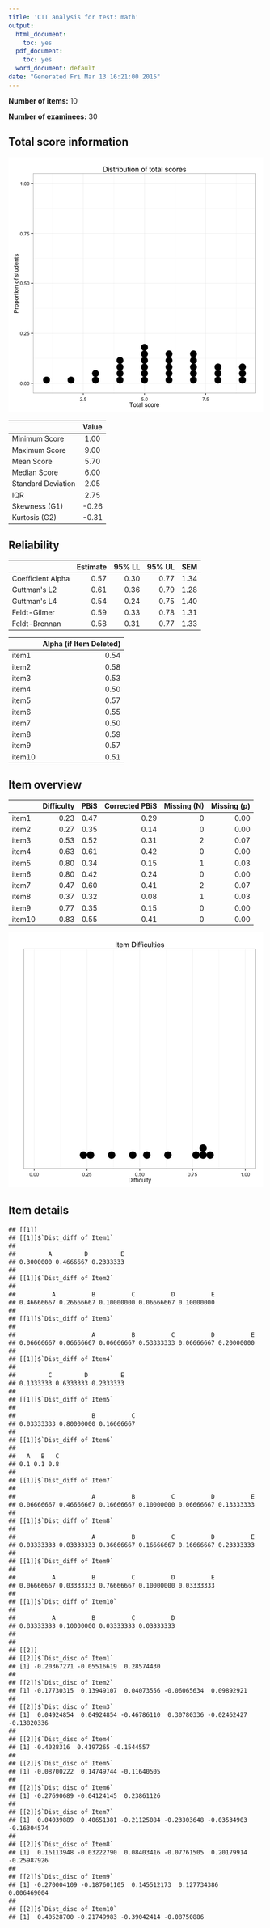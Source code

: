 ```yaml
---
title: 'CTT analysis for test: math'
output:
  html_document:
    toc: yes
  pdf_document:
    toc: yes
  word_document: default
date: "Generated Fri Mar 13 16:21:00 2015"
---
```




**Number of items:** 10

**Number of examinees:** 30


## Total score information

![plot of chunk totalscores](figure/totalscores-1.png) 

|                   | Value |
|:------------------|:-----:|
|Minimum Score      | 1.00  |
|Maximum Score      | 9.00  |
|Mean Score         | 5.70  |
|Median Score       | 6.00  |
|Standard Deviation | 2.05  |
|IQR                | 2.75  |
|Skewness (G1)      | -0.26 |
|Kurtosis (G2)      | -0.31 |


## Reliability


|                  | Estimate| 95% LL| 95% UL|  SEM|
|:-----------------|--------:|------:|------:|----:|
|Coefficient Alpha |     0.57|   0.30|   0.77| 1.34|
|Guttman's L2      |     0.61|   0.36|   0.79| 1.28|
|Guttman's L4      |     0.54|   0.24|   0.75| 1.40|
|Feldt-Gilmer      |     0.59|   0.33|   0.78| 1.31|
|Feldt-Brennan     |     0.58|   0.31|   0.77| 1.33|



|       | Alpha (if Item Deleted)|
|:------|-----------------------:|
|item1  |                    0.54|
|item2  |                    0.58|
|item3  |                    0.53|
|item4  |                    0.50|
|item5  |                    0.57|
|item6  |                    0.55|
|item7  |                    0.50|
|item8  |                    0.59|
|item9  |                    0.57|
|item10 |                    0.51|

## Item overview


|       | Difficulty| PBiS| Corrected PBiS| Missing (N)| Missing (p)|
|:------|----------:|----:|--------------:|-----------:|-----------:|
|item1  |       0.23| 0.47|           0.29|           0|        0.00|
|item2  |       0.27| 0.35|           0.14|           0|        0.00|
|item3  |       0.53| 0.52|           0.31|           2|        0.07|
|item4  |       0.63| 0.61|           0.42|           0|        0.00|
|item5  |       0.80| 0.34|           0.15|           1|        0.03|
|item6  |       0.80| 0.42|           0.24|           0|        0.00|
|item7  |       0.47| 0.60|           0.41|           2|        0.07|
|item8  |       0.37| 0.32|           0.08|           1|        0.03|
|item9  |       0.77| 0.35|           0.15|           0|        0.00|
|item10 |       0.83| 0.55|           0.41|           0|        0.00|

![plot of chunk item_overview](figure/item_overview-1.png) 


## Item details


```
## [[1]]
## [[1]]$`Dist_diff of Item1`
## 
##         A         D         E 
## 0.3000000 0.4666667 0.2333333 
## 
## [[1]]$`Dist_diff of Item2`
## 
##          A          B          C          D          E 
## 0.46666667 0.26666667 0.10000000 0.06666667 0.10000000 
## 
## [[1]]$`Dist_diff of Item3`
## 
##                     A          B          C          D          E 
## 0.06666667 0.06666667 0.06666667 0.53333333 0.06666667 0.20000000 
## 
## [[1]]$`Dist_diff of Item4`
## 
##         C         D         E 
## 0.1333333 0.6333333 0.2333333 
## 
## [[1]]$`Dist_diff of Item5`
## 
##                     B          C 
## 0.03333333 0.80000000 0.16666667 
## 
## [[1]]$`Dist_diff of Item6`
## 
##   A   B   C 
## 0.1 0.1 0.8 
## 
## [[1]]$`Dist_diff of Item7`
## 
##                     A          B          C          D          E 
## 0.06666667 0.46666667 0.16666667 0.10000000 0.06666667 0.13333333 
## 
## [[1]]$`Dist_diff of Item8`
## 
##                     A          B          C          D          E 
## 0.03333333 0.03333333 0.36666667 0.16666667 0.16666667 0.23333333 
## 
## [[1]]$`Dist_diff of Item9`
## 
##          A          B          C          D          E 
## 0.06666667 0.03333333 0.76666667 0.10000000 0.03333333 
## 
## [[1]]$`Dist_diff of Item10`
## 
##          A          B          C          D 
## 0.83333333 0.10000000 0.03333333 0.03333333 
## 
## 
## [[2]]
## [[2]]$`Dist_disc of Item1`
## [1] -0.20367271 -0.05516619  0.28574430
## 
## [[2]]$`Dist_disc of Item2`
## [1] -0.17730315  0.13949107  0.04073556 -0.06065634  0.09892921
## 
## [[2]]$`Dist_disc of Item3`
## [1]  0.04924854  0.04924854 -0.46786110  0.30780336 -0.02462427 -0.13820336
## 
## [[2]]$`Dist_disc of Item4`
## [1] -0.4028316  0.4197265 -0.1544557
## 
## [[2]]$`Dist_disc of Item5`
## [1] -0.08700222  0.14749744 -0.11640505
## 
## [[2]]$`Dist_disc of Item6`
## [1] -0.27690689 -0.04124145  0.23861126
## 
## [[2]]$`Dist_disc of Item7`
## [1]  0.04039889  0.40651381 -0.21125084 -0.23303648 -0.03534903 -0.16304574
## 
## [[2]]$`Dist_disc of Item8`
## [1]  0.16113948 -0.03222790  0.08403416 -0.07761505  0.20179914 -0.25987926
## 
## [[2]]$`Dist_disc of Item9`
## [1] -0.270004109 -0.187601105  0.145512173  0.127734386  0.006469004
## 
## [[2]]$`Dist_disc of Item10`
## [1]  0.40528700 -0.21749983 -0.39042414 -0.08750886
```


